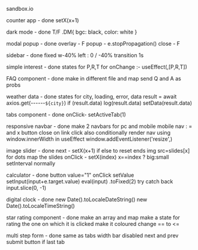 sandbox.io

counter app - done
setX(x+1)

dark mode - done
T/F
.DM{ bgc: black, color: white }

modal popup - done
overlay - F
popup - e.stopPropagation()
close - F

sidebar - done
fixed w-40%
left : 0 / -40%
transition 1s

simple interest - done
states for P,R,T 
for onChange :-
useEffect(,[P,R,T])

FAQ component - done 
make in different file and map
send Q and A as probs

weather data - done
states for city, loading, error, data
result = await axios.get(------`${city}`)
if (result.data)
	log(result.data)
	setData(result.data)

tabs component - done
onClick- setActiveTab(1)

responsive navbar - done
make 2 navbars for pc and mobile
mobile nav : = and x button
close on link click also
conditionally render nav using
window.innerWidth in useEffect
window.addEventListener('resize',)

image slider - done
next - setX(x+1)
if else to reset ends
img src=slides[x]
for dots map the slides
onClick - setX(index)
x==index ? big:small
setInterval normally

calculator - done
button value="1"
onClick setValue
setInput(input+e.target.value)
eval(input)
.toFixed(2)
try catch
back input.slice(0, -1)

digital clock - done
new Date().toLocaleDateString()
new Date().toLocaleTimeString()

star rating component - done
make an array and map
make a state for rating
the one on which it is clicked make it coloured
change == to <=

multi step form - done
same as tabs 
width bar
disabled next and prev 
submit button if last tab

